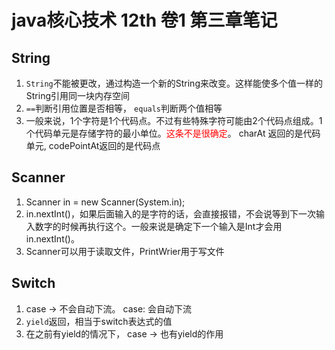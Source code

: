 # java核心技术 12th 卷1  第三章笔记




## String 
1. `String`不能被更改，通过构造一个新的String来改变。这样能使多个值一样的String引用同一块内存空间
2. `==`判断引用位置是否相等， `equals`判断两个值相等
3. 一般来说，1个字符是1个代码点。不过有些特殊字符可能由2个代码点组成。1个代码单元是存储字符的最小单位。<font color = 'red'>这条不是很确定</font>。 charAt 返回的是代码单元, codePointAt返回的是代码点


## Scanner 
1. Scanner in = new Scanner(System.in);
2. in.nextInt()，如果后面输入的是字符的话，会直接报错，不会说等到下一次输入数字的时候再执行这个。一般来说是确定下一个输入是Int才会用in.nextInt()。
3. Scanner可以用于读取文件，PrintWrier用于写文件


## Switch
1. case -> 不会自动下流。 case: 会自动下流
2. `yield`返回，相当于switch表达式的值
3. 在之前有yield的情况下， case -> 也有yield的作用

